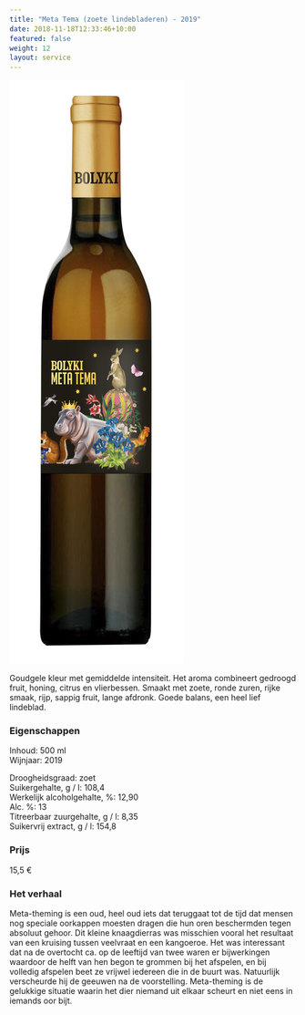 ```yaml
---
title: "Meta Tema (zoete lindebladeren) - 2019"
date: 2018-11-18T12:33:46+10:00
featured: false
weight: 12
layout: service
---
```

![Bolyki10](/images/bolyki10.png)

Goudgele kleur met gemiddelde intensiteit. Het aroma combineert gedroogd fruit,
honing, citrus en vlierbessen. Smaakt met zoete, ronde zuren, rijke smaak, rijp, sappig
fruit, lange afdronk. Goede balans, een heel lief lindeblad.

### Eigenschappen  

Inhoud: 500 ml  
Wijnjaar: 2019  

Droogheidsgraad: zoet  
Suikergehalte, g / l: 108,4  
Werkelijk alcoholgehalte, %: 12,90  
Alc. %: 13  
Titreerbaar zuurgehalte, g / l: 8,35  
Suikervrij extract, g / l: 154,8

### Prijs

15,5 €

### Het verhaal

Meta-theming is een oud, heel oud iets dat teruggaat tot de tijd dat mensen nog
speciale oorkappen moesten dragen die hun oren beschermden tegen absoluut
gehoor. Dit kleine knaagdierras was misschien vooral het resultaat van een kruising
tussen veelvraat en een kangoeroe. Het was interessant dat na de overtocht ca. op de
leeftijd van twee waren er bijwerkingen waardoor de helft van hen begon te grommen
bij het afspelen, en bij volledig afspelen beet ze vrijwel iedereen die in de buurt
was. Natuurlijk verscheurde hij de geeuwen na de voorstelling. Meta-theming is de
gelukkige situatie waarin het dier niemand uit elkaar scheurt en niet eens in iemands
oor bijt.
